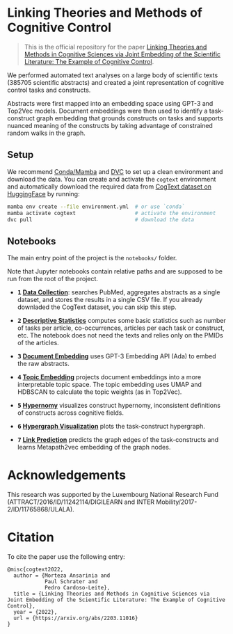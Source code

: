 # Linking Theories and Methods of Cognitive Control

> This is the official repository for the paper [Linking Theories and Methods in Cognitive Sciences via Joint Embedding of the Scientific Literature: The Example of Cognitive Control](https://arxiv.org/abs/2203.11016).

We performed automated text analyses on a large body of scientific texts (385705 scientific abstracts) and created a joint representation of cognitive control tasks and constructs.

Abstracts were first mapped into an embedding space using GPT-3 and Top2Vec models. Document embeddings were then used to identify a task-construct graph embedding that grounds constructs on tasks and supports nuanced meaning of the constructs by taking advantage of constrained random walks in the graph.


## Setup

We recommend [Conda/Mamba](https://mamba.readthedocs.io/en/latest/) and [DVC](https://dvc.org) to set up a clean environment and download the data. You can create and activate the `cogtext` environment and automatically download the required data from [CogText dataset on HuggingFace](https://huggingface.co/datasets/morteza/cogtext) by running:


```bash
mamba env create --file environment.yml  # or use `conda`
mamba activate cogtext                   # activate the environment
dvc pull                                 # download the data
```

## Notebooks

The main entry point of the project is the `notebooks/` folder.

Note that Jupyter notebooks contain relative paths and are supposed to be run from the root of the project.


- **<kbd>1</kbd> [Data Collection](notebooks/1%20Data%20Collection.ipynb)**: searches PubMed, aggregates abstracts as a single dataset, and stores the results in a single CSV file. If you already downladed the CogText dataset, you can skip this step.

- **<kbd>2</kbd> [Descriptive Statistics](notebooks/2%20Descriptive%20Statistics.ipynb)** computes some basic statistics such as number of tasks per article, co-occurrences, articles per each task or construct, etc. The notebook does not need the texts and relies only on the PMIDs of the articles.

- **<kbd>3</kbd> [Document Embedding](notebooks/3%20Document%20Embedding.ipynb)** uses GPT-3 Embedding API (Ada) to embed the raw abstracts.

- **<kbd>4</kbd> [Topic Embedding](notebooks/4%20Topic%20Embedding.ipynb)** projects document embeddings into a more interpretable topic space. The topic embedding uses UMAP and HDBSCAN to calculate the topic weights (as in Top2Vec).

- **<kbd>5</kbd> [Hypernomy](notebooks/5%20Hypernomy.ipynb)** visualizes construct hypernomy, inconsistent definitions of constructs across cognitive  fields.

- **<kbd>6</kbd> [Hypergraph Visualization](notebooks/6%20Hypergraph%20Visualization.ipynb)** plots the task-construct hypergraph.

- **<kbd>7</kbd> [Link Prediction](notebooks/7%20Link%20Prediction.ipynb)** predicts the graph edges of the task-constructs and learns Metapath2vec embedding of the graph nodes.


# Acknowledgements

This research was supported by the Luxembourg National Research Fund (ATTRACT/2016/ID/11242114/DIGILEARN
and INTER Mobility/2017-2/ID/11765868/ULALA).

# Citation

To cite the paper use the following entry:

```
@misc{cogtext2022,
  author = {Morteza Ansarinia and
            Paul Schrater and
            Pedro Cardoso-Leite},
  title = {Linking Theories and Methods in Cognitive Sciences via Joint Embedding of the Scientific Literature: The Example of Cognitive Control},
  year = {2022},
  url = {https://arxiv.org/abs/2203.11016}
}
```
